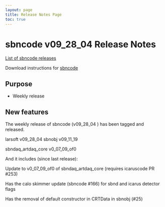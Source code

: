 ```yaml
---
layout: page
title: Release Notes Page
toc: true
---
```


sbncode v09_28_04  Release Notes
=======================================================================================

[List of sbncode releases](https://github.com/SBNSoftware/SBNSoftware.github.io/tree/master/AnalysisInfrastructure/Releases)

Download instructions for [sbncode]()

Purpose
---------------------------------------------------

* Weekly release

New features
---------------------------------------------------
The weekly release of sbncode (v09_28_04 ) has been tagged and released.

larsoft             v09_28_04
sbnobj              v09_11_19

sbndaq_artdaq_core  v0_07_09_of0


And it includes (since last release):

Update to v0_07_09_of0 of sbndaq_artdaq_core (requires icaruscode PR #253)

Has the calo skimmer update (sbncode #166) for sbnd and icarus detector flags

Has the removal of default constructor in CRTData in sbnobj (#25)
